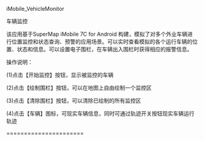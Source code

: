 iMobile_VehicleMonitor

车辆监控

  该应用基于SuperMap iMobile 7C for Android 构建，模拟了对多个外业车辆进行位置监控和状态查询、预警的应用场景。可以实时查看模拟的各个运行车辆的位置、状态和信息。可以设置电子围栏，在车辆出入围栏时获得相应的报警信息。
	
操作说明：

  (1)点击【开始监控】按钮，显示被监控的车辆

  (2)点击【绘制围栏】按钮，可以在地图上自由绘制一个监控区

  (3)点击【清除围栏】按钮，可以清除已绘制的所有监控区

  (4)点击【车辆】图标，可现实车辆信息，同时可通过轨迹开关按钮现实车辆运行轨迹

======================
